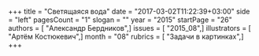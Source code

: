 +++
title = "Светящаяся вода"
date = "2017-03-02T11:22:39+03:00"
side = "left"
pagesCount = "1"
slogan = ""
year = "2015"
startPage = "26"
authors = [ "Александр Бердников",]
issues = [ "2015_08",]
illustrators = [ "Артём Костюкевич",]
month = "08"
rubrics = [ "Задачи в картинках",]
+++
